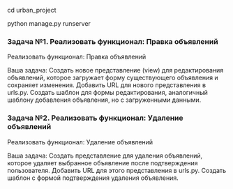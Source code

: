 cd urban_project
 
python manage.py runserver


### Задача №1. Реализовать функционал: Правка объявлений
Реализовать функционал: Правка объявлений

Ваша задача:
Создать новое представление (view) для редактирования объявлений, которое загружает форму существующего объявления и сохраняет изменения.
Добавить URL для нового представления в urls.py.
Создать шаблон для формы редактирования, аналогичный шаблону добавления объявления, но с загруженными данными.


### Задача №2. Реализовать функционал: Удаление объявлений
Реализовать функционал: Удаление объявлений

Ваша задача:
Создать представление для удаления объявлений, которое удаляет выбранное объявление после подтверждения пользователя.
Добавить URL для этого представления в urls.py.
Создать шаблон с формой подтверждения удаления объявления.


